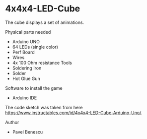 # 4x4x4-LED-Cube

The cube displays a set of animations.

Physical parts needed
 - Arduino UNO
 - 64 LEDs (single color)
 - Perf Board
 - Wires
 - 4x 100 Ohm resistance
Tools
 - Soldering Iron 
 - Solder 
 - Hot Glue Gun
 
Software to install the game
 - Arduino IDE
 
The code sketch was taken from here https://www.instructables.com/id/4x4x4-LED-Cube-Arduino-Uno/.
 
 
Author
 - Pavel Benescu
